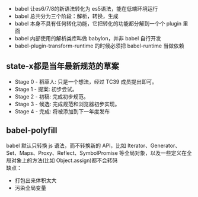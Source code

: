 * babel 让es6/7/8的新语法转化为 es5语法，能在低端环境运行  
* babel 总共分为三个阶段：解析，转换，生成  
* babel 本身不具有任何转化功能，它把转化的功能都分解到一个个 plugin 里面
* babel 内部使用的解析类库叫做 babylon，并非 babel 自行开发
* babel-plugin-transform-runtime 的时候必须把 babel-runtime 当做依赖
##  state-x都是当年最新规范的草案
* Stage 0 - 稻草人: 只是一个想法，经过 TC39 成员提出即可。
* Stage 1 - 提案: 初步尝试。
* Stage 2 - 初稿: 完成初步规范。
* Stage 3 - 候选: 完成规范和浏览器初步实现。
* Stage 4 - 完成: 将被添加到下一年度发布
## babel-polyfill
babel 默认只转换 js 语法，而不转换新的 API，比如 Iterator、Generator、Set、Maps、Proxy、Reflect、SymbolPromise 等全局对象，以及一些定义在全局对象上的方法(比如 Object.assign)都不会转码  
缺点：
* 打包出来体积太大
* 污染全局变量